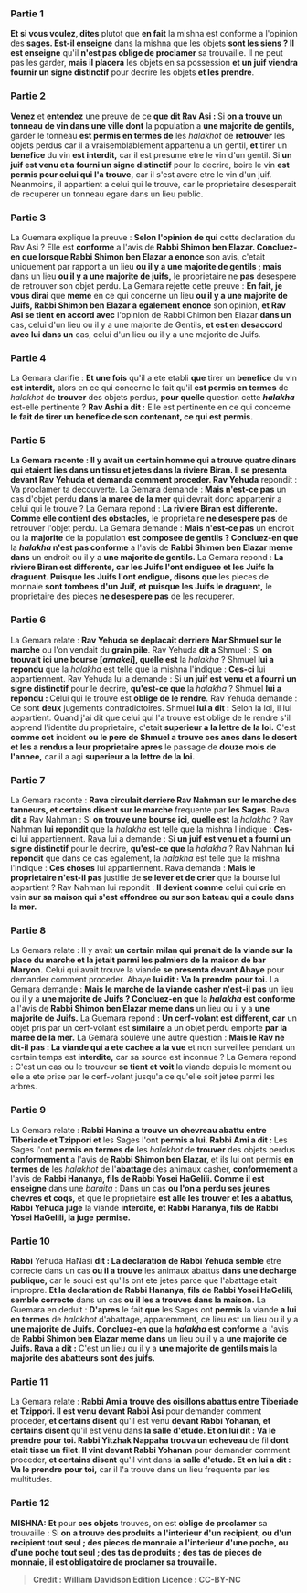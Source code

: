 
### Partie 1
<b>Et si vous voulez, dites</b> plutot que <b>en fait</b> la mishna est conforme a l'opinion des <b>sages. Est-il enseigne</b> dans la mishna que les objets <b>sont les siens ? Il est enseigne</b> qu'il <b>n'est pas oblige de proclamer</b> sa trouvaille. Il ne peut pas les garder, <b>mais il placera</b> les objets en sa possession <b>et un juif viendra fournir un signe distinctif</b> pour decrire les objets <b>et les prendre</b>.

### Partie 2
<b>Venez</b> et <b>entendez</b> une preuve de ce <b>que dit Rav Asi : </b> Si <b>on a trouve un tonneau de vin dans une ville dont</b> la population a <b>une majorite de gentils,</b> garder le tonneau <b>est permis en termes de</b> les <i>halakhot</i> de <b>retrouver</b> les objets perdus car il a vraisemblablement appartenu a un gentil, <b>et</b> tirer un <b>benefice</b> du vin <b>est interdit,</b> car il est presume etre le vin d'un gentil. Si <b>un juif est venu et a fourni un signe distinctif</b> pour le decrire, boire</b> le vin <b>est permis pour celui qui l'a trouve,</b> car il s'est avere etre le vin d'un juif. Neanmoins, il appartient a celui qui le trouve, car le proprietaire desesperait de recuperer un tonneau egare dans un lieu public.

### Partie 3
La Guemara explique la preuve : <b>Selon l'opinion de qui</b> cette declaration du Rav Asi ? Elle est <b>conforme</b> a l'avis de <b>Rabbi Shimon ben Elazar. Concluez-en que lorsque Rabbi Shimon ben Elazar a enonce</b> son avis, c'etait uniquement par rapport a un lieu <b>ou il y a une majorite de gentils ; mais</b> dans un lieu <b>ou il y a une majorite de juifs,</b> le proprietaire ne <b>pas</b> desespere de retrouver son objet perdu. La Gemara rejette cette preuve : <b>En fait, je vous dirai</b> que <b>meme</b> en ce qui concerne un lieu <b>ou il y a une majorite de Juifs, Rabbi Shimon ben Elazar a egalement enonce</b> son opinion, <b>et Rav Asi se tient en accord avec</b> l'opinion de Rabbi Chimon ben Elazar <b>dans un</b> cas, celui d'un lieu ou il y a une majorite de Gentils, <b>et est en desaccord avec lui dans un</b> cas, celui d'un lieu ou il y a une majorite de Juifs.

### Partie 4
La Gemara clarifie : <b>Et une fois</b> qu'il a ete etabli <b>que</b> tirer un <b>benefice</b> du vin <b>est interdit,</b> alors en ce qui concerne le fait qu'il <b>est permis en termes</b> de <i>halakhot</i> de <b>trouver</b> des objets perdus, <b>pour quelle</b> question cette <b><i>halakha</i></b> est-elle pertinente ? <b>Rav Ashi a dit :</b> Elle est pertinente en ce qui concerne <b>le fait de tirer un benefice de <b>son contenant,</b> ce qui est permis.

### Partie 5
La Gemara raconte : Il y avait <b>un certain homme qui a trouve quatre dinars qui etaient lies dans un tissu et jetes dans la riviere Biran. Il se presenta devant Rav Yehuda</b> et demanda comment proceder. Rav Yehuda</b> repondit : Va proclamer</b> ta decouverte. La Gemara demande : <b>Mais n'est-ce pas</b> un cas d'objet perdu <b>dans la maree de la mer</b> qui devrait donc appartenir a celui qui le trouve ? La Gemara repond : <b>La riviere Biran est differente. Comme elle contient des obstacles,</b> le proprietaire <b>ne desespere pas</b> de retrouver l'objet perdu. La Gemara demande : <b>Mais n'est-ce pas</b> un endroit ou la <b>majorite</b> de la population <b>est composee de gentils ? Concluez-en que</b> la <b><i>halakha</i> n'est pas conforme</b> a l'avis de <b>Rabbi Shimon ben Elazar meme dans</b> un endroit ou il y a <b>une majorite de gentils.</b> La Gemara repond : <b>La riviere Biran est differente, car les Juifs l'ont endiguee et les Juifs la draguent. Puisque les Juifs l'ont endigue, disons que</b> les pieces de monnaie <b>sont tombees d'un Juif, et puisque les Juifs le draguent,</b> le proprietaire des pieces <b>ne desespere pas</b> de les recuperer.

### Partie 6
La Gemara relate : <b>Rav Yehuda se deplacait derriere Mar Shmuel sur le marche</b> ou l'on vendait du <b>grain pile</b>. Rav Yehuda <b>dit a</b> Shmuel : Si <b>on trouvait ici une bourse [<i>arnakei</i>], quelle est</b> la <i>halakha</i> ? Shmuel <b>lui a repondu</b> que la <i>halakha</i> est telle que la mishna l'indique : <b>Ces-ci</b> lui appartiennent.</b> Rav Yehuda lui a demande : Si <b>un juif est venu et a fourni un signe distinctif</b> pour le decrire, <b>qu'est-ce que</b> la <i>halakha</i> ? Shmuel <b>lui a repondu : </b> Celui qui le trouve est <b>oblige de le rendre</b>. Rav Yehuda demande : Ce sont <b>deux</b> jugements contradictoires. Shmuel <b>lui a dit :</b> Selon la loi, il lui appartient. Quand j'ai dit que celui qui l'a trouve est oblige de le rendre s'il apprend l'identite du proprietaire, c'etait <b>superieur a la lettre de la loi.</b> C'est <b>comme cet</b> incident <b>ou le pere de Shmuel a trouve ces anes dans le desert et les a rendus a leur proprietaire apres</b> le passage de <b>douze mois de l'annee,</b> car il a agi <b>superieur a la lettre de la loi.</b>

### Partie 7
La Gemara raconte : <b>Rava circulait derriere Rav Nahman sur le marche des tanneurs, et certains disent sur le marche</b> frequente par <b>les Sages.</b> Rava <b>dit a</b> Rav Nahman : Si <b>on trouve une bourse ici, quelle est</b> la <i>halakha</i> ? Rav Nahman <b>lui repondit</b> que la <i>halakha</i> est telle que la mishna l'indique : <b>Ces-ci</b> lui appartiennent.</b> Rava lui a demande : Si <b>un juif est venu et a fourni un signe distinctif</b> pour le decrire, <b>qu'est-ce que</b> la <i>halakha</i> ? Rav Nahman <b>lui repondit</b> que dans ce cas egalement, la <i>halakha</i> est telle que la mishna l'indique : <b>Ces choses</b> lui appartiennent.</b> Rava demanda : <b>Mais le proprietaire n'est-il pas</b> justifie de <b>se lever et de crier</b> que la bourse lui appartient ? Rav Nahman lui repondit : <b>Il devient comme</b> celui qui <b>crie</b> en vain <b>sur sa maison qui s'est effondree ou sur son bateau qui a coule dans la mer.</b>

### Partie 8
La Gemara relate : Il y avait <b>un certain milan qui prenait de la viande sur la place du marche et la jetait parmi les palmiers de la maison de bar Maryon.</b> Celui qui avait trouve la viande <b>se presenta devant Abaye</b> pour demander comment proceder. Abaye <b>lui dit : Va la prendre</b> <b>pour toi.</b> La Gemara demande : <b>Mais le marche de la viande casher n'est-il pas</b> un lieu ou il y a <b>une majorite de Juifs ? Concluez-en que</b> la <b><i>halakha</i> est conforme</b> a l'avis de <b>Rabbi Shimon ben Elazar meme dans</b> un lieu ou il y a <b>une majorite de Juifs.</b> La Guemara repond : <b>Un cerf-volant est different, car</b> un objet pris par un cerf-volant est <b>similaire</b> a un objet perdu emporte <b>par la maree de la mer.</b> La Gemara souleve une autre question : <b>Mais le Rav ne dit-il pas : La viande qui a ete cachee a la vue</b> et non surveillee pendant un certain temps est <b>interdite,</b> car sa source est inconnue ? La Gemara repond : C'est un cas ou le trouveur <b>se tient et voit</b> la viande depuis le moment ou elle a ete prise par le cerf-volant jusqu'a ce qu'elle soit jetee parmi les arbres.

### Partie 9
La Gemara relate : <b>Rabbi Hanina a trouve un chevreau abattu entre Tiberiade et Tzippori et</b> les Sages l'ont <b>permis a lui. Rabbi Ami a dit : </b> Les Sages l'ont <b>permis en termes de</b> les <i>halakhot</i> de <b>trouver</b> des objets perdus <b>conformement</b> a l'avis de <b>Rabbi Shimon ben Elazar, </b> et ils lui ont permis <b>en termes de</b> les <i>halakhot</i> de l'<b>abattage</b> des animaux casher, <b>conformement</b> a l'avis de <b>Rabbi Hananya, fils de Rabbi Yosei HaGelili. Comme il est enseigne</b> dans une <i>baraita</i> : Dans un cas <b>ou l'on a perdu ses jeunes chevres et coqs,</b> et que le proprietaire <b>est alle les trouver et les a abattus, Rabbi Yehuda juge</b> la viande <b>interdite, et Rabbi Hananya, fils de Rabbi Yosei HaGelili, la juge</b> <b>permise.</b>

### Partie 10
<b>Rabbi</b> Yehuda HaNasi <b>dit : La declaration de Rabbi Yehuda semble</b> etre correcte dans un cas <b>ou il a trouve</b> les animaux abattus <b>dans une decharge publique,</b> car le souci est qu'ils ont ete jetes parce que l'abattage etait impropre. <b>Et la declaration de Rabbi Hananya, fils de Rabbi Yosei HaGelili, semble correcte</b> dans un cas <b>ou il les a trouves dans la maison.</b> La Guemara en deduit : <b>D'apres</b> le fait <b>que</b> les Sages ont <b>permis</b> la viande <b>a lui en termes</b> de <i>halakhot</i> d'abattage,</b> apparemment, ce lieu est un lieu ou il y a <b>une majorite de Juifs. Concluez-en que</b> la <b><i>halakha</i> est conforme</b> a l'avis de <b>Rabbi Shimon ben Elazar meme dans</b> un lieu ou il y a <b>une majorite de Juifs. Rava a dit :</b> C'est un lieu ou il y a <b>une majorite de gentils mais</b> la <b>majorite des abatteurs sont des juifs.</b>

### Partie 11
La Gemara relate : <b>Rabbi Ami a trouve des oisillons abattus entre Tiberiade et Tzippori. Il est venu devant Rabbi Asi</b> pour demander comment proceder, <b>et certains disent</b> qu'il est venu <b>devant Rabbi Yohanan, et certains disent</b> qu'il est venu dans <b>la salle d'etude. Et on lui dit : Va le prendre</b> <b>pour toi. Rabbi Yitzhak Nappaha trouva un echeveau</b> de fil <b>dont etait tisse un filet. Il vint devant Rabbi Yohanan</b> pour demander comment proceder, <b>et certains disent</b> qu'il vint dans <b>la salle d'etude. Et on lui a dit : Va le prendre</b> <b>pour toi,</b> car il l'a trouve dans un lieu frequente par les multitudes.

### Partie 12
<strong>MISHNA:</strong> <b>Et</b> pour <b>ces objets</b> trouves, on est <b>oblige de proclamer</b> sa trouvaille : Si <b>on a trouve des produits a l'interieur d'un recipient, ou d'un recipient tout seul ; des pieces de monnaie a l'interieur d'une poche, ou d'une poche tout seul ; des tas de produits ; des tas de pieces de monnaie,</b> <b>il est obligatoire de proclamer sa trouvaille.

>Credit : William Davidson Edition
>Licence : CC-BY-NC